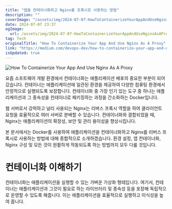 ```yaml
---
title: "앱을 컨테이너화하고 Nginx를 프록시로 사용하는 방법"
description: ""
coverImage: "/assets/img/2024-07-07-HowToContainerizeYourAppAndUseNginxAsAProxy_0.png"
date: 2024-07-07 23:37
ogImage: 
  url: /assets/img/2024-07-07-HowToContainerizeYourAppAndUseNginxAsAProxy_0.png
tag: Tech
originalTitle: "How To Containerize Your App And Use Nginx As A Proxy"
link: "https://medium.com/devops-dev/how-to-containerize-your-app-and-use-nginx-as-a-proxy-024cffca8cea"
isUpdated: true
---
```





![How To Containerize Your App And Use Nginx As A Proxy](/assets/img/2024-07-07-HowToContainerizeYourAppAndUseNginxAsAProxy_0.png)

요즘 소프트웨어 개발 환경에서 컨테이너화는 애플리케이션 배포의 중요한 부분이 되어 갔습니다. 컨테이너는 애플리케이션에 일관된 환경을 제공하여 다양한 컴퓨팅 환경에서 안정적으로 실행되도록 보장합니다. 컨테이너화 중 가장 인기 있는 도구 중 하나는 애플리케이션과 그 종속성을 컨테이너로 패키징하는 과정을 간소화하는 Docker입니다.

웹 서버로서 강력하고 널리 사용되는 Nginx는 리버스 프록시 역할을 하여 클라이언트 요청을 효율적으로 여러 서버로 분배할 수 있습니다. 컨테이너화와 결합되었을 때, Nginx는 애플리케이션의 확장성, 보안 및 관리 용이성을 향상시킵니다.

본 문서에서는 Docker를 사용하여 애플리케이션을 컨테이너화하고 Nginx를 리버스 프록시로 사용하는 방법에 대해 종합적으로 소개하겠습니다. 환경 설정, 앱 컨테이너화, Nginx 구성 및 모든 것이 원활하게 작동되도록 하는 방법까지 모두 다룰 것입니다.

<div class="content-ad"></div>

# 컨테이너화 이해하기

컨테이너화는 애플리케이션을 실행할 수 있는 가벼운 가상화 형태입니다. 여기서, 컨테이너는 애플리케이션과 그것이 필요로 하는 라이브러리 및 종속성 등을 포장해 독립적으로 운영할 수 있도록 해줍니다. 이는 애플리케이션을 효율적으로 실행하고 이식성을 높여 줍니다.